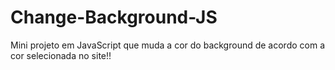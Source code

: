 # Change-Background-JS
Mini projeto em JavaScript que muda a cor do background de acordo com a cor selecionada no site!!
